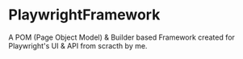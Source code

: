 # PlaywrightFramework
A POM (Page Object Model) &amp; Builder based Framework created for Playwright's UI &amp; API from scracth by me.
